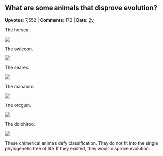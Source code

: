 ## What are some animals that disprove evolution?
    
**Upvotes**: 7,552 | **Comments**: 172 | **Date**: [2y](https://www.quora.com/What-are-some-animals-that-disprove-evolution/answer/Gary-Meaney)

The horseal.

![](https://qph.fs.quoracdn.net/main-qimg-ae3d5610f2ccd3973dc98a2837cfdd5d-lq)

The owlcoon.

![](https://qph.fs.quoracdn.net/main-qimg-5545187220038fa3d3f427edf6eb149f-lq)

The searex.

![](https://qph.fs.quoracdn.net/main-qimg-9c96ca69b425514d5ebc131fb774649f.webp)

The manabird.

![](https://qph.fs.quoracdn.net/main-qimg-27829e536e1ab559b27c0b787d62aae2-lq)

The orcguin.

![](https://qph.fs.quoracdn.net/main-qimg-8e54e5239a7b2938a298da71e2d73e5a-lq)

The dolphiroo.

![](https://qph.fs.quoracdn.net/main-qimg-659629827639a96fde4e3c8a863979be-lq)

These chimerical animals defy classification. They do not fit into the single phylogenetic tree of life. If they existed, they would disprove evolution.

